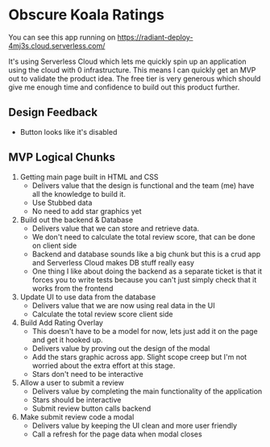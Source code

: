 # Obscure Koala Ratings

You can see this app running on https://radiant-deploy-4mj3s.cloud.serverless.com/

It's using Serverless Cloud which lets me quickly spin up an application using the cloud with 0 infrastructure. This means I can quickly get an MVP out to validate the product idea. The free tier is very generous which should give me enough time and confidence to build out this product further.

## Design Feedback

* Button looks like it's disabled 

## MVP Logical Chunks

1. Getting main page built in HTML and CSS
    * Delivers value that the design is functional and the team (me) have all the knowledge to build it.
    * Use Stubbed data
    * No need to add star graphics yet
2. Build out the backend & Database
    * Delivers value that we can store and retrieve data.
    * We don't need to calculate the total review score, that can be done on client side
    * Backend and database sounds like a big chunk but this is a crud app and Serverless Cloud makes DB stuff really easy
    * One thing I like about doing the backend as a separate ticket is that it forces you to write tests because you can't just simply check that it works from the frontend
3. Update UI to use data from the database
    * Delivers value that we are now using real data in the UI
    * Calculate the total review score client side
4. Build Add Rating Overlay
    * This doesn't have to be a model for now, lets just add it on the page and get it hooked up.
    * Delivers value by proving out the design of the modal
    * Add the stars graphic across app. Slight scope creep but I'm not worried about the extra effort at this stage.
    * Stars don't need to be interactive
5. Allow a user to submit a review
    * Delivers value by completing the main functionality of the application
    * Stars should be interactive
    * Submit review button calls backend
6. Make submit review code a modal
    * Delivers value by keeping the UI clean and more user friendly
    * Call a refresh for the page data when modal closes

